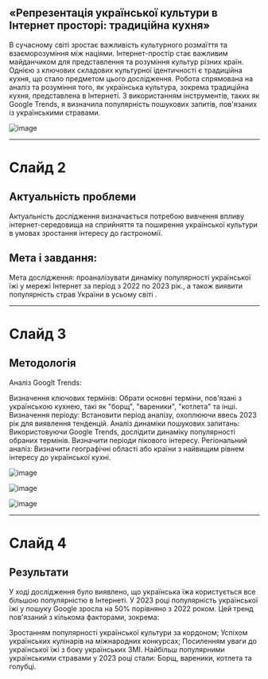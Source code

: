 



<section>
    <h1> «Репрезентація української культури в Інтернет просторі: традиційна кухня» </h1>
    <p> В сучасному світі зростає важливість культурного розмаїття та взаєморозуміння між націями. Інтернет-простір стає важливим майданчиком для представлення та розуміння культур різних країн. Однією з ключових складових культурної ідентичності є традиційна кухня, що стало предметом цього дослідження. Робота спрямована на аналіз та розуміння того, як українська культура, зокрема традиційна кухня, представлена в Інтернеті. З використанням інструментів, таких як Google Trends, я визначила популярність пошукових запитів, пов'язаних із українськими стравами.</p>
</section>

![image](https://github.com/DianaMoiseenko/DianaMoiseenko/assets/153625976/9b50c9f9-d367-4a50-95d9-57f2f4bf252a)


---

# Слайд 2

<section>
    <h1>Актуальність проблеми</h1>
    <p>Актуальність дослідження визначається потребою вивчення впливу інтернет-середовища на сприйняття та поширення української культури в умовах зростання інтересу до гастрономії.</p>
</section>
<section>
    <h1>Мета і завдання: </h1>
    <p>Мета дослідження: проаналізувати динаміку популярності української їжі у мережі Інтернет за період з 2022 по 2023 рік., а також виявити популярність страв України в усьому світі .</p>
</section>

---


# Слайд 3
<section>
    <h1>Методологія</h1>  
    <p>Аналіз Googlt Trends:</p>
    <p>Визначення ключових термінів: Обрати основні терміни, пов'язані з українською кухнею, такі як "борщ", "вареники", "котлета" та інші.
       Визначення періоду: Встановити період аналізу, охоплюючи ввесь 2023 рік для виявлення тенденцій.
       Аналіз динаміки пошукових запитань: Використовуючи Google Trends, дослідити динаміку популярності обраних термінів. Визначити періоди пікового інтересу.
       Регіональний аналіз: Визначити географічні області або країни з найвищим рівнем інтересу до української кухні. </p>
</section>
       
![image](https://github.com/DianaMoiseenko/DianaMoiseenko/assets/153625976/2ace8044-d11a-4055-be9a-16d739085c76)
</section>

![image](https://github.com/DianaMoiseenko/DianaMoiseenko/assets/153625976/985af14a-ebd4-4690-bb9c-667801bd380d)
</section>

![image](https://github.com/DianaMoiseenko/DianaMoiseenko/assets/153625976/1440aa7a-c668-4268-987f-0a3c90f8851c)
</section>

---


# Слайд 4
<section>
    <h1>Результати</h1>  
    <p>У ході дослідження було виявлено, що українська їжа користується все більшою популярністю в Інтернеті. У 2023 році популярність української їжі у пошуку Google зросла на 50% порівняно з 2022 роком. Цей тренд пов'язаний з кількома факторами, зокрема:<p>
<section>
    <p>Зростанням популярності української культури за кордоном;
Успіхом українських кулінарів на міжнародних конкурсах;
Посиленням уваги до української їжі з боку українських ЗМІ.
Найбільш популярними українськими стравами у 2023 році стали: Борщ, вареники, котлета та голубці.</p> 


 
